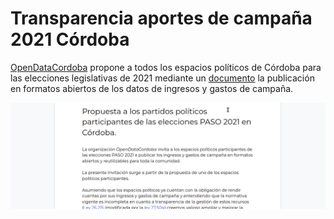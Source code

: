 # Transparencia aportes de campaña 2021 Córdoba

[OpenDataCordoba](https://www.opendatacordoba.org/) propone a todos los espacios políticos de Córdoba para las elecciones legislativas de 2021
mediante un [documento](https://docs.google.com/document/d/1tKQbnqGvkB5pmTiaHDaDD4k8OiGwldvVK243blY55RU/edit#)
la publicación en formatos abiertos de los datos de ingresos y gastos de campaña.  

[![screen-propuesta](/img/propuesta.png)](https://docs.google.com/document/d/1tKQbnqGvkB5pmTiaHDaDD4k8OiGwldvVK243blY55RU/edit#)

